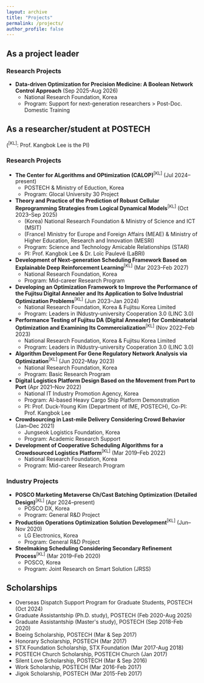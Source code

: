 ```yaml
---
layout: archive
title: "Projects"
permalink: /projects/
author_profile: false
---
```


## As a project leader

### Research Projects

* **Data-driven Optimization for Precision Medicine: A Boolean Network Control Approach** (Sep 2025-Aug 2026)
  * National Research Foundation, Korea
  * Program:  Support for next-generation researchers > Post-Doc. Domestic Training

## As a researcher/student at POSTECH

(<sup>\[KL\]</sup>: Prof. Kangbok Lee is the PI)

### Research Projects

* **The Center for ALgorithms and OPtimization (CALOP)**<sup>\[KL\]</sup> (Jul 2024–present)
  * POSTECH & Ministry of Eduction, Korea
  * Program: Glocal University 30 Project
* **Theory and Practice of the Prediction of Robust Cellular Reprogramming Strategies from Logical Dynamical Models**<sup>\[KL\]</sup> (Oct 2023–Sep 2025)
  * (Korea) National Research Foundation & Ministry of Science and ICT (MSIT)
  * (France) Ministry for Europe and Foreign Affairs (MEAE) & Ministry of Higher Education, Research and Innovation (MESRI)
  * Program: Science and Technology Amicable Relationships (STAR)
  * PI: Prof. Kangbok Lee & Dr. Loïc Paulevé (LaBRI)
* **Development of Next-generation Scheduling Framework Based on Explainable Deep Reinforcement Learning**<sup>\[KL\]</sup> (Mar 2023–Feb 2027)
  * National Research Foundation, Korea
  * Program: Mid-career Research Program
* **Developing an Optimization Framework to Improve the Performance of the Fujitsu Digital Annealer and Its Application to Solve Industrial Optimization Problems**<sup>\[KL\]</sup> (Jun 2023–Jan 2024)
  * National Research Foundation, Korea & Fujitsu Korea Limited
  * Program: Leaders in INdustry-university Cooperation 3.0 (LINC 3.0)
* **Performance Testing of Fujitsu DA (Digital Annealer) for Combinatorial Optimization and Examining Its Commercialization**<sup>\[KL\]</sup> (Nov 2022–Feb 2023)
  * National Research Foundation, Korea & Fujitsu Korea Limited
  * Program: Leaders in INdustry-university Cooperation 3.0 (LINC 3.0)
* **Algorithm Development For Gene Regulatory Network Analysis via Optimization**<sup>\[KL\]</sup> (Jun 2022–May 2023)
  * National Research Foundation, Korea
  * Program: Basic Research Program
* **Digital Logistics Platform Design Based on the Movement from Port to Port** (Apr 2021–Nov 2022)
  * National IT Industry Promotion Agency, Korea
  * Program: AI-based Heavy Cargo Ship Platform Demonstration
  * PI: Prof. Duck-Young Kim (Department of IME, POSTECH), Co-PI: Prof. Kangbok Lee
* **Crowdsourcing in Last-mile Delivery Considering Crowd Behavior** (Jan–Dec 2021)
  * Jungseok Logistics Foundation, Korea
  * Program: Academic Research Support
* **Development of Cooperative Scheduling Algorithms for a Crowdsourced Logistics Platform**<sup>\[KL\]</sup> (Mar 2019–Feb 2022)
  * National Research Foundation, Korea
  * Program: Mid-career Research Program

### Industry Projects

* **POSCO Marketing Metaverse Ch/Cast Batching Optimization (Detailed Design)**<sup>\[KL\]</sup> (Apr 2024–present)
  * POSCO DX, Korea
  * Program: General R&D Project
* **Production Operations Optimization Solution Development**<sup>\[KL\]</sup> (Jun–Nov 2020)
  * LG Electronics, Korea
  * Program: General R&D Project
* **Steelmaking Scheduling Considering Secondary Refinement Process**<sup>\[KL\]</sup> (Mar 2019–Feb 2020)
  * POSCO, Korea
  * Program: Joint Research on Smart Solution (JRSS)


## Scholarships

* Overseas Dispatch Support Program for Graduate Students, POSTECH (Oct 2024)
* Graduate Assistantship (Ph.D. study), POSTECH (Feb 2020-Aug 2025)
* Graduate Assistantship (Master's study), POSTECH (Sep 2018-Feb 2020)
* Boeing Scholarship, POSTECH (Mar & Sep 2017)
* Honorary Scholarship, POSTECH (Mar 2017)
* STX Foundation Scholarship, STX Foundation (Mar 2017-Aug 2018)
* POSTECH Church Scholarship, POSTECH Church (Jan 2017)
* Silent Love Scholarship, POSTECH (Mar & Sep 2016)
* Work Scholarship, POSTECH (Mar 2016-Feb 2017)
* Jigok Scholarship, POSTECH (Mar 2015-Feb 2017)